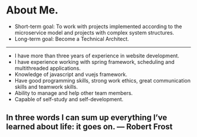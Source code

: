 # About Me.


- Short-term goal: To work with projects implemented according to the microservice model and projects with complex system structures.
- Long-term goal: Become a Technical Architect.

-----------------------------------------------------------------------------------------------------------------
- I have more than three years of experience in website development.
- I have experience working with spring framework, scheduling and multithreaded applications. 
- Knowledge of javascript and vuejs framework.
- Have good programming skills, strong work ethics, great communication skills and teamwork skills.
- Ability to manage and help other team members.
- Capable of self-study and self-development.


## In three words I can sum up everything I’ve learned about life: it goes on. ― Robert Frost
